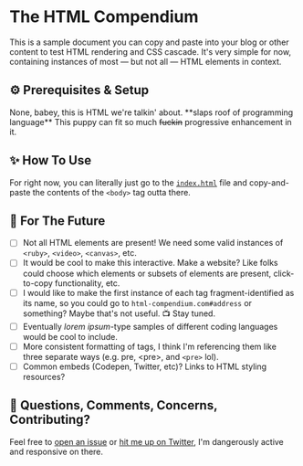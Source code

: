# The HTML Compendium

This is a sample document you can copy and paste into your blog or other content to test HTML rendering and CSS cascade. It's very simple for now, containing instances of most — but not all — HTML elements in context.

## ⚙️ Prerequisites & Setup

None, babey, this is HTML we're talkin' about. \*\*slaps roof of programming language\*\* This puppy can fit so much <del>fuckin</del> progressive enhancement in it.

## ✨ How To Use

For right now, you can literally just go to the [`index.html`](https://github.com/xdesro/html-compendium/blob/main/index.html) file and copy-and-paste the contents of the `<body>` tag outta there.

## 🚧 For The Future

- [ ] Not all HTML elements are present! We need some valid instances of `<ruby>`, `<video>`, `<canvas>`, etc.
- [ ] It would be cool to make this interactive. Make a website? Like folks could choose which elements or subsets of elements are present, click-to-copy functionality, etc.
- [ ] I would like to make the first instance of each tag fragment-identified as its name, so you could go to `html-compendium.com#address` or something? Maybe that's not useful. 📺 Stay tuned.
- [ ] Eventually _lorem ipsum_-type samples of different coding languages would be cool to include.
- [ ] More consistent formatting of tags, I think I'm referencing them like three separate ways (e.g. pre, &lt;pre&gt;, and <code>&lt;pre&gt;</code> lol).
- [ ] Common embeds (Codepen, Twitter, etc)? Links to HTML styling resources?

## 💬 Questions, Comments, Concerns, Contributing?

Feel free to [open an issue](https://github.com/xdesro/html-compendium/issues/new) or [hit me up on Twitter](https://twitter.com/xdesro), I'm dangerously active and responsive on there.
